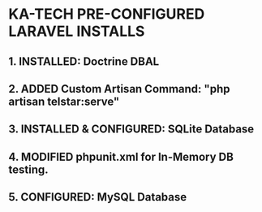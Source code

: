 # KA-TECH PRE-CONFIGURED LARAVEL INSTALLS

## 1. INSTALLED: Doctrine DBAL

## 2. ADDED Custom Artisan Command: "php artisan telstar:serve"

## 3. INSTALLED & CONFIGURED: SQLite Database

## 4. MODIFIED phpunit.xml for In-Memory DB testing.

## 5. CONFIGURED: MySQL Database

